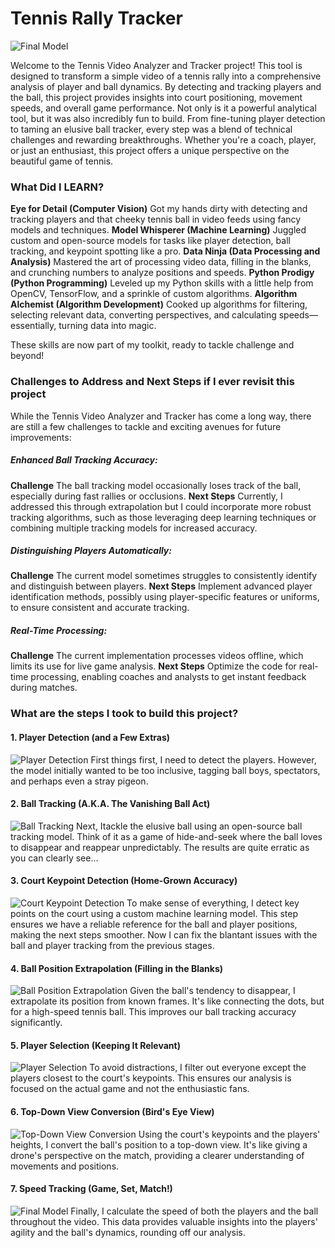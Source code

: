 # Tennis Rally Tracker

![Final Model](/images/output_video_FINAL.gif)

Welcome to the Tennis Video Analyzer and Tracker project! This tool is designed to transform a simple video of a tennis rally into a comprehensive analysis of player and ball dynamics. By detecting and tracking players and the ball, this project provides insights into court positioning, movement speeds, and overall game performance. Not only is it a powerful analytical tool, but it was also incredibly fun to build. From fine-tuning player detection to taming an elusive ball tracker, every step was a blend of technical challenges and rewarding breakthroughs. Whether you're a coach, player, or just an enthusiast, this project offers a unique perspective on the beautiful game of tennis.

### What Did I LEARN?

**Eye for Detail (Computer Vision)** Got my hands dirty with detecting and tracking players and that cheeky tennis ball in video feeds using fancy models and techniques.
**Model Whisperer (Machine Learning)** Juggled custom and open-source models for tasks like player detection, ball tracking, and keypoint spotting like a pro.
**Data Ninja (Data Processing and Analysis)** Mastered the art of processing video data, filling in the blanks, and crunching numbers to analyze positions and speeds.
**Python Prodigy (Python Programming)** Leveled up my Python skills with a little help from OpenCV, TensorFlow, and a sprinkle of custom algorithms.
**Algorithm Alchemist (Algorithm Development)** Cooked up algorithms for filtering, selecting relevant data, converting perspectives, and calculating speeds—essentially, turning data into magic.

These skills are now part of my toolkit, ready to tackle challenge and beyond!

### Challenges to Address and Next Steps if I ever revisit this project

While the Tennis Video Analyzer and Tracker has come a long way, there are still a few challenges to tackle and exciting avenues for future improvements:

##### Enhanced Ball Tracking Accuracy:

**Challenge** The ball tracking model occasionally loses track of the ball, especially during fast rallies or occlusions.
**Next Steps** Currently, I addressed this through extrapolation but I could incorporate more robust tracking algorithms, such as those leveraging deep learning techniques or combining multiple tracking models for increased accuracy.

##### Distinguishing Players Automatically:

**Challenge** The current model sometimes struggles to consistently identify and distinguish between players.
**Next Steps** Implement advanced player identification methods, possibly using player-specific features or uniforms, to ensure consistent and accurate tracking.

##### Real-Time Processing:

**Challenge** The current implementation processes videos offline, which limits its use for live game analysis.
**Next Steps** Optimize the code for real-time processing, enabling coaches and analysts to get instant feedback during matches.

### What are the steps I took to build this project?

#### 1. Player Detection (and a Few Extras)

![Player Detection](/images/output_video_1_only_player.gif)
First things first, I need to detect the players. However, the model initially wanted to be too inclusive, tagging ball boys, spectators, and perhaps even a stray pigeon.

#### 2. Ball Tracking (A.K.A. The Vanishing Ball Act)

![Ball Tracking](/images/output_video_2_ball_player.gif)
Next, Itackle the elusive ball using an open-source ball tracking model. Think of it as a game of hide-and-seek where the ball loves to disappear and reappear unpredictably. The results are quite erratic as you can clearly see...

#### 3. Court Keypoint Detection (Home-Grown Accuracy)

![Court Keypoint Detection](/images/output_video_3_court_keypoints.gif)
To make sense of everything, I detect key points on the court using a custom machine learning model. This step ensures we have a reliable reference for the ball and player positions, making the next steps smoother. Now I can fix the blantant issues with the ball and player tracking from the previous stages.

#### 4. Ball Position Extrapolation (Filling in the Blanks)

![Ball Position Extrapolation](/images/output_video_4_better_ball_detection.gif)
Given the ball's tendency to disappear, I extrapolate its position from known frames. It's like connecting the dots, but for a high-speed tennis ball. This improves our ball tracking accuracy significantly.

#### 5. Player Selection (Keeping It Relevant)

![Player Selection](/images/output_video_5_real_players.gif)
To avoid distractions, I filter out everyone except the players closest to the court's keypoints. This ensures our analysis is focused on the actual game and not the enthusiastic fans.

#### 6. Top-Down View Conversion (Bird's Eye View)

![Top-Down View Conversion](/images/output_video_6_mini_court_display.gif)
Using the court's keypoints and the players' heights, I convert the ball's position to a top-down view. It's like giving a drone's perspective on the match, providing a clearer understanding of movements and positions.

#### 7. Speed Tracking (Game, Set, Match!)

![Final Model](/images/output_video_FINAL.gif)
Finally, I calculate the speed of both the players and the ball throughout the video. This data provides valuable insights into the players' agility and the ball's dynamics, rounding off our analysis.
